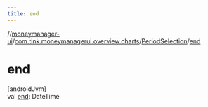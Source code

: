```yaml
---
title: end
---
```

//[moneymanager-ui](../../../index.html)/[com.tink.moneymanagerui.overview.charts](../index.html)/[PeriodSelection](index.html)/[end](end.html)



# end



[androidJvm]\
val [end](end.html): DateTime




